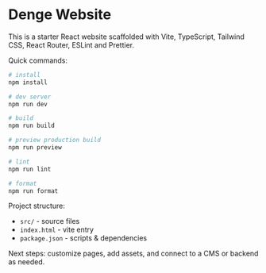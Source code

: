 # Denge Website

This is a starter React website scaffolded with Vite, TypeScript, Tailwind CSS, React Router, ESLint and Prettier.

Quick commands:

```bash
# install
npm install

# dev server
npm run dev

# build
npm run build

# preview production build
npm run preview

# lint
npm run lint

# format
npm run format
```

Project structure:
- `src/` - source files
- `index.html` - vite entry
- `package.json` - scripts & dependencies

Next steps: customize pages, add assets, and connect to a CMS or backend as needed.
